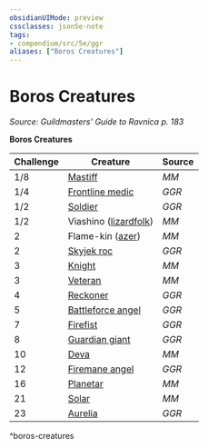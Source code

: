 ```yaml
---
obsidianUIMode: preview
cssclasses: json5e-note
tags:
- compendium/src/5e/ggr
aliases: ["Boros Creatures"]
---
```

# Boros Creatures
*Source: Guildmasters' Guide to Ravnica p. 183* 

**Boros Creatures**

| Challenge | Creature | Source |
|-----------|----------|--------|
| 1/8 | [Mastiff](/3-Mechanics/CLI/bestiary/beast/mastiff.md) | *MM* |
| 1/4 | [Frontline medic](/3-Mechanics/CLI/bestiary/humanoid/frontline-medic-ggr.md) | *GGR* |
| 1/2 | [Soldier](/3-Mechanics/CLI/bestiary/humanoid/soldier-ggr.md) | *GGR* |
| 1/2 | Viashino ([lizardfolk](/3-Mechanics/CLI/bestiary/humanoid/lizardfolk.md)) | *MM* |
| 2 | Flame-kin ([azer](/3-Mechanics/CLI/bestiary/elemental/azer.md)) | *MM* |
| 2 | [Skyjek roc](/3-Mechanics/CLI/bestiary/monstrosity/skyjek-roc-ggr.md) | *GGR* |
| 3 | [Knight](/3-Mechanics/CLI/bestiary/humanoid/knight.md) | *MM* |
| 3 | [Veteran](/3-Mechanics/CLI/bestiary/humanoid/veteran.md) | *MM* |
| 4 | [Reckoner](/3-Mechanics/CLI/bestiary/humanoid/reckoner-ggr.md) | *GGR* |
| 5 | [Battleforce angel](/3-Mechanics/CLI/bestiary/celestial/battleforce-angel-ggr.md) | *GGR* |
| 7 | [Firefist](/3-Mechanics/CLI/bestiary/humanoid/firefist-ggr.md) | *GGR* |
| 8 | [Guardian giant](/3-Mechanics/CLI/bestiary/giant/guardian-giant-ggr.md) | *GGR* |
| 10 | [Deva](/3-Mechanics/CLI/bestiary/celestial/deva.md) | *MM* |
| 12 | [Firemane angel](/3-Mechanics/CLI/bestiary/celestial/firemane-angel-ggr.md) | *GGR* |
| 16 | [Planetar](/3-Mechanics/CLI/bestiary/celestial/planetar.md) | *MM* |
| 21 | [Solar](/3-Mechanics/CLI/bestiary/celestial/solar.md) | *MM* |
| 23 | [Aurelia](/3-Mechanics/CLI/bestiary/npc/aurelia-ggr.md) | *GGR* |
^boros-creatures
